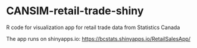 # CANSIM-retail-trade-shiny
R code for visualization app for retail trade data from Statistics Canada

The app runs on shinyapps.io:  https://bcstats.shinyapps.io/RetailSalesApp/
